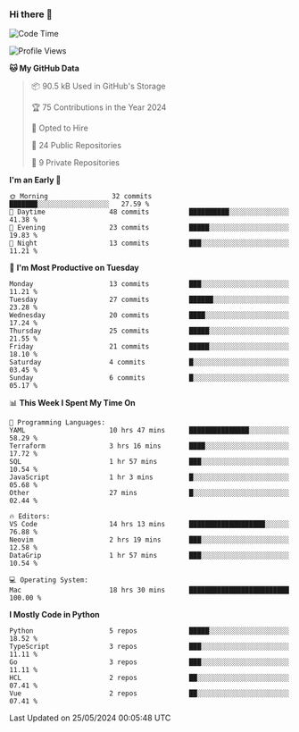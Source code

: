 ### Hi there 👋
<!--![visitors](https://visitor-badge.glitch.me/badge?page_id=d0zingcat)-->
<!--
**d0zingcat/d0zingcat** is a ✨ _special_ ✨ repository because its `README.md` (this file) appears on your GitHub profile.

Here are some ideas to get you started:

- 🔭 I’m currently working on ...
- 🌱 I’m currently learning ...
- 👯 I’m looking to collaborate on ...
- 🤔 I’m looking for help with ...
- 💬 Ask me about ...
- 📫 How to reach me: ...
- 😄 Pronouns: ...
- ⚡ Fun fact: ...
-->
<!--START_SECTION:waka-->
![Code Time](http://img.shields.io/badge/Code%20Time-3%2C567%20hrs%2054%20mins-blue)

![Profile Views](http://img.shields.io/badge/Profile%20Views-2-blue)

**🐱 My GitHub Data** 

> 📦 90.5 kB Used in GitHub's Storage 
 > 
> 🏆 75 Contributions in the Year 2024
 > 
> 💼 Opted to Hire
 > 
> 📜 24 Public Repositories 
 > 
> 🔑 9 Private Repositories 
 > 
**I'm an Early 🐤** 

```text
🌞 Morning                32 commits          ███████░░░░░░░░░░░░░░░░░░   27.59 % 
🌆 Daytime                48 commits          ██████████░░░░░░░░░░░░░░░   41.38 % 
🌃 Evening                23 commits          █████░░░░░░░░░░░░░░░░░░░░   19.83 % 
🌙 Night                  13 commits          ███░░░░░░░░░░░░░░░░░░░░░░   11.21 % 
```
📅 **I'm Most Productive on Tuesday** 

```text
Monday                   13 commits          ███░░░░░░░░░░░░░░░░░░░░░░   11.21 % 
Tuesday                  27 commits          ██████░░░░░░░░░░░░░░░░░░░   23.28 % 
Wednesday                20 commits          ████░░░░░░░░░░░░░░░░░░░░░   17.24 % 
Thursday                 25 commits          █████░░░░░░░░░░░░░░░░░░░░   21.55 % 
Friday                   21 commits          █████░░░░░░░░░░░░░░░░░░░░   18.10 % 
Saturday                 4 commits           █░░░░░░░░░░░░░░░░░░░░░░░░   03.45 % 
Sunday                   6 commits           █░░░░░░░░░░░░░░░░░░░░░░░░   05.17 % 
```


📊 **This Week I Spent My Time On** 

```text
💬 Programming Languages: 
YAML                     10 hrs 47 mins      ███████████████░░░░░░░░░░   58.29 % 
Terraform                3 hrs 16 mins       ████░░░░░░░░░░░░░░░░░░░░░   17.72 % 
SQL                      1 hr 57 mins        ███░░░░░░░░░░░░░░░░░░░░░░   10.54 % 
JavaScript               1 hr 3 mins         █░░░░░░░░░░░░░░░░░░░░░░░░   05.68 % 
Other                    27 mins             █░░░░░░░░░░░░░░░░░░░░░░░░   02.44 % 

🔥 Editors: 
VS Code                  14 hrs 13 mins      ███████████████████░░░░░░   76.88 % 
Neovim                   2 hrs 19 mins       ███░░░░░░░░░░░░░░░░░░░░░░   12.58 % 
DataGrip                 1 hr 57 mins        ███░░░░░░░░░░░░░░░░░░░░░░   10.54 % 

💻 Operating System: 
Mac                      18 hrs 30 mins      █████████████████████████   100.00 % 
```

**I Mostly Code in Python** 

```text
Python                   5 repos             █████░░░░░░░░░░░░░░░░░░░░   18.52 % 
TypeScript               3 repos             ███░░░░░░░░░░░░░░░░░░░░░░   11.11 % 
Go                       3 repos             ███░░░░░░░░░░░░░░░░░░░░░░   11.11 % 
HCL                      2 repos             ██░░░░░░░░░░░░░░░░░░░░░░░   07.41 % 
Vue                      2 repos             ██░░░░░░░░░░░░░░░░░░░░░░░   07.41 % 
```




 Last Updated on 25/05/2024 00:05:48 UTC
<!--END_SECTION:waka-->

